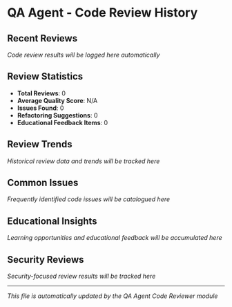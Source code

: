 # QA Agent - Code Review History

## Recent Reviews
*Code review results will be logged here automatically*

## Review Statistics
- **Total Reviews**: 0
- **Average Quality Score**: N/A
- **Issues Found**: 0
- **Refactoring Suggestions**: 0
- **Educational Feedback Items**: 0

## Review Trends
*Historical review data and trends will be tracked here*

## Common Issues
*Frequently identified code issues will be catalogued here*

## Educational Insights
*Learning opportunities and educational feedback will be accumulated here*

## Security Reviews
*Security-focused review results will be tracked here*

---
*This file is automatically updated by the QA Agent Code Reviewer module*

